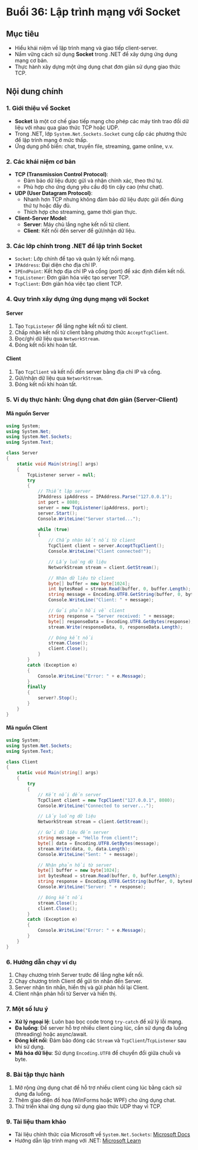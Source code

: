 # Buổi 36: Lập trình mạng với Socket

## Mục tiêu
- Hiểu khái niệm về lập trình mạng và giao tiếp client-server.
- Nắm vững cách sử dụng **Socket** trong .NET để xây dựng ứng dụng mạng cơ bản.
- Thực hành xây dựng một ứng dụng chat đơn giản sử dụng giao thức TCP.

## Nội dung chính

### 1. Giới thiệu về Socket
- **Socket** là một cơ chế giao tiếp mạng cho phép các máy tính trao đổi dữ liệu với nhau qua giao thức TCP hoặc UDP.
- Trong .NET, lớp `System.Net.Sockets.Socket` cung cấp các phương thức để lập trình mạng ở mức thấp.
- Ứng dụng phổ biến: chat, truyền file, streaming, game online, v.v.

### 2. Các khái niệm cơ bản
- **TCP (Transmission Control Protocol)**:
  - Đảm bảo dữ liệu được gửi và nhận chính xác, theo thứ tự.
  - Phù hợp cho ứng dụng yêu cầu độ tin cậy cao (như chat).
- **UDP (User Datagram Protocol)**:
  - Nhanh hơn TCP nhưng không đảm bảo dữ liệu được gửi đến đúng thứ tự hoặc đầy đủ.
  - Thích hợp cho streaming, game thời gian thực.
- **Client-Server Model**:
  - **Server**: Máy chủ lắng nghe kết nối từ client.
  - **Client**: Kết nối đến server để gửi/nhận dữ liệu.

### 3. Các lớp chính trong .NET để lập trình Socket
- `Socket`: Lớp chính để tạo và quản lý kết nối mạng.
- `IPAddress`: Đại diện cho địa chỉ IP.
- `IPEndPoint`: Kết hợp địa chỉ IP và cổng (port) để xác định điểm kết nối.
- `TcpListener`: Đơn giản hóa việc tạo server TCP.
- `TcpClient`: Đơn giản hóa việc tạo client TCP.

### 4. Quy trình xây dựng ứng dụng mạng với Socket
#### Server
1. Tạo `TcpListener` để lắng nghe kết nối từ client.
2. Chấp nhận kết nối từ client bằng phương thức `AcceptTcpClient`.
3. Đọc/ghi dữ liệu qua `NetworkStream`.
4. Đóng kết nối khi hoàn tất.

#### Client
1. Tạo `TcpClient` và kết nối đến server bằng địa chỉ IP và cổng.
2. Gửi/nhận dữ liệu qua `NetworkStream`.
3. Đóng kết nối khi hoàn tất.

### 5. Ví dụ thực hành: Ứng dụng chat đơn giản (Server-Client)

#### Mã nguồn Server
```csharp
using System;
using System.Net;
using System.Net.Sockets;
using System.Text;

class Server
{
    static void Main(string[] args)
    {
        TcpListener server = null;
        try
        {
            // Thiết lập server
            IPAddress ipAddress = IPAddress.Parse("127.0.0.1");
            int port = 8080;
            server = new TcpListener(ipAddress, port);
            server.Start();
            Console.WriteLine("Server started...");

            while (true)
            {
                // Chấp nhận kết nối từ client
                TcpClient client = server.AcceptTcpClient();
                Console.WriteLine("Client connected!");

                // Lấy luồng dữ liệu
                NetworkStream stream = client.GetStream();

                // Nhận dữ liệu từ client
                byte[] buffer = new byte[1024];
                int bytesRead = stream.Read(buffer, 0, buffer.Length);
                string message = Encoding.UTF8.GetString(buffer, 0, bytesRead);
                Console.WriteLine("Client: " + message);

                // Gửi phản hồi về client
                string response = "Server received: " + message;
                byte[] responseData = Encoding.UTF8.GetBytes(response);
                stream.Write(responseData, 0, responseData.Length);

                // Đóng kết nối
                stream.Close();
                client.Close();
            }
        }
        catch (Exception e)
        {
            Console.WriteLine("Error: " + e.Message);
        }
        finally
        {
            server?.Stop();
        }
    }
}
```

#### Mã nguồn Client
```csharp
using System;
using System.Net.Sockets;
using System.Text;

class Client
{
    static void Main(string[] args)
    {
        try
        {
            // Kết nối đến server
            TcpClient client = new TcpClient("127.0.0.1", 8080);
            Console.WriteLine("Connected to server...");

            // Lấy luồng dữ liệu
            NetworkStream stream = client.GetStream();

            // Gửi dữ liệu đến server
            string message = "Hello from client!";
            byte[] data = Encoding.UTF8.GetBytes(message);
            stream.Write(data, 0, data.Length);
            Console.WriteLine("Sent: " + message);

            // Nhận phản hồi từ server
            byte[] buffer = new byte[1024];
            int bytesRead = stream.Read(buffer, 0, buffer.Length);
            string response = Encoding.UTF8.GetString(buffer, 0, bytesRead);
            Console.WriteLine("Server: " + response);

            // Đóng kết nối
            stream.Close();
            client.Close();
        }
        catch (Exception e)
        {
            Console.WriteLine("Error: " + e.Message);
        }
    }
}
```

### 6. Hướng dẫn chạy ví dụ
1. Chạy chương trình Server trước để lắng nghe kết nối.
2. Chạy chương trình Client để gửi tin nhắn đến Server.
3. Server nhận tin nhắn, hiển thị và gửi phản hồi lại Client.
4. Client nhận phản hồi từ Server và hiển thị.

### 7. Một số lưu ý
- **Xử lý ngoại lệ**: Luôn bao bọc code trong `try-catch` để xử lý lỗi mạng.
- **Đa luồng**: Để server hỗ trợ nhiều client cùng lúc, cần sử dụng đa luồng (threading) hoặc async/await.
- **Đóng kết nối**: Đảm bảo đóng các `Stream` và `TcpClient`/`TcpListener` sau khi sử dụng.
- **Mã hóa dữ liệu**: Sử dụng `Encoding.UTF8` để chuyển đổi giữa chuỗi và byte.

### 8. Bài tập thực hành
1. Mở rộng ứng dụng chat để hỗ trợ nhiều client cùng lúc bằng cách sử dụng đa luồng.
2. Thêm giao diện đồ họa (WinForms hoặc WPF) cho ứng dụng chat.
3. Thử triển khai ứng dụng sử dụng giao thức UDP thay vì TCP.

### 9. Tài liệu tham khảo
- Tài liệu chính thức của Microsoft về `System.Net.Sockets`: [Microsoft Docs](https://docs.microsoft.com/en-us/dotnet/api/system.net.sockets)
- Hướng dẫn lập trình mạng với .NET: [Microsoft Learn](https://learn.microsoft.com/en-us/dotnet/fundamentals/networking/)